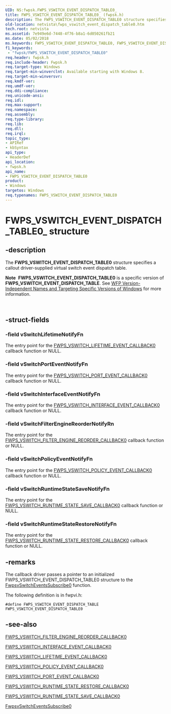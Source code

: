 ```yaml
---
UID: NS:fwpsk.FWPS_VSWITCH_EVENT_DISPATCH_TABLE0_
title: FWPS_VSWITCH_EVENT_DISPATCH_TABLE0_ (fwpsk.h)
description: The FWPS_VSWITCH_EVENT_DISPATCH_TABLE0 structure specifies a callout driver-supplied virtual switch event dispatch table.Note  FWPS_VSWITCH_EVENT_DISPATCH_TABLE0 is a specific version of FWPS_VSWITCH_EVENT_DISPATCH_TABLE.
old-location: netvista\fwps_vswitch_event_dispatch_table0.htm
tech.root: netvista
ms.assetid: 7e949e6d-7448-4f76-b8a1-6d050261fb21
ms.date: 05/02/2018
ms.keywords: FWPS_VSWITCH_EVENT_DISPATCH_TABLE0, FWPS_VSWITCH_EVENT_DISPATCH_TABLE0 structure [Network Drivers Starting with Windows Vista], FWPS_VSWITCH_EVENT_DISPATCH_TABLE0_, fwpsk/FWPS_VSWITCH_EVENT_DISPATCH_TABLE0, netvista.fwps_vswitch_event_dispatch_table0
f1_keywords:
 - "fwpsk/FWPS_VSWITCH_EVENT_DISPATCH_TABLE0"
req.header: fwpsk.h
req.include-header: Fwpsk.h
req.target-type: Windows
req.target-min-winverclnt: Available starting with Windows 8.
req.target-min-winversvr: 
req.kmdf-ver: 
req.umdf-ver: 
req.ddi-compliance: 
req.unicode-ansi: 
req.idl: 
req.max-support: 
req.namespace: 
req.assembly: 
req.type-library: 
req.lib: 
req.dll: 
req.irql: 
topic_type:
- APIRef
- kbSyntax
api_type:
- HeaderDef
api_location:
- fwpsk.h
api_name:
- FWPS_VSWITCH_EVENT_DISPATCH_TABLE0
product:
- Windows
targetos: Windows
req.typenames: FWPS_VSWITCH_EVENT_DISPATCH_TABLE0
---
```


# FWPS_VSWITCH_EVENT_DISPATCH_TABLE0_ structure


## -description


The <b>FWPS_VSWITCH_EVENT_DISPATCH_TABLE0</b> structure specifies a callout driver-supplied virtual switch event dispatch table.<div class="alert"><b>Note</b>  <b>FWPS_VSWITCH_EVENT_DISPATCH_TABLE0</b> is a specific version of <b>FWPS_VSWITCH_EVENT_DISPATCH_TABLE</b>. See <a href="https://docs.microsoft.com/windows/desktop/FWP/wfp-version-independent-names-and-targeting-specific-versions-of-windows">WFP Version-Independent Names and Targeting Specific Versions of Windows</a> for more information.</div>
<div> </div>



## -struct-fields




### -field vSwitchLifetimeNotifyFn

The entry point for the <a href="https://docs.microsoft.com/windows-hardware/drivers/ddi/fwpsk/nc-fwpsk-fwps_vswitch_lifetime_event_callback0">FWPS_VSWITCH_LIFETIME_EVENT_CALLBACK0</a> callback function or NULL.


### -field vSwitchPortEventNotifyFn

The entry point for the <a href="https://docs.microsoft.com/windows-hardware/drivers/ddi/fwpsk/nc-fwpsk-fwps_vswitch_port_event_callback0">FWPS_VSWITCH_PORT_EVENT_CALLBACK0</a> callback function or NULL.


### -field vSwitchInterfaceEventNotifyFn

The entry point for the <a href="https://docs.microsoft.com/windows-hardware/drivers/ddi/fwpsk/nc-fwpsk-fwps_vswitch_interface_event_callback0">FWPS_VSWITCH_INTERFACE_EVENT_CALLBACK0</a> callback function or NULL.


### -field vSwitchFilterEngineReorderNotifyRn

The entry point for the <a href="https://docs.microsoft.com/windows-hardware/drivers/ddi/fwpsk/nc-fwpsk-fwps_vswitch_filter_engine_reorder_callback0">FWPS_VSWITCH_FILTER_ENGINE_REORDER_CALLBACK0</a> callback function or NULL.


### -field vSwitchPolicyEventNotifyFn

The entry point for the <a href="https://docs.microsoft.com/windows-hardware/drivers/ddi/fwpsk/nc-fwpsk-fwps_vswitch_policy_event_callback0">FWPS_VSWITCH_POLICY_EVENT_CALLBACK0</a> callback function or NULL.


### -field vSwitchRuntimeStateSaveNotifyFn

The entry point for the <a href="https://docs.microsoft.com/windows-hardware/drivers/ddi/fwpsk/nc-fwpsk-fwps_vswitch_runtime_state_save_callback0">FWPS_VSWITCH_RUNTIME_STATE_SAVE_CALLBACK0</a> callback function or NULL.


### -field vSwitchRuntimeStateRestoreNotifyFn

The entry point for the <a href="https://docs.microsoft.com/windows-hardware/drivers/ddi/fwpsk/nc-fwpsk-fwps_vswitch_runtime_state_restore_callback0">FWPS_VSWITCH_RUNTIME_STATE_RESTORE_CALLBACK0</a> callback function or NULL.


## -remarks



The callback driver passes a pointer to an initialized  FWPS_VSWITCH_EVENT_DISPATCH_TABLE0  structure to the <a href="https://docs.microsoft.com/windows-hardware/drivers/ddi/fwpsk/nf-fwpsk-fwpsvswitcheventssubscribe0">FwpsvSwitchEventsSubscribe0</a> function.

The following definition is in fwpvi.h: 

`#define FWPS_VSWITCH_EVENT_DISPATCH_TABLE FWPS_VSWITCH_EVENT_DISPATCH_TABLE0`




## -see-also




<a href="https://docs.microsoft.com/windows-hardware/drivers/ddi/fwpsk/nc-fwpsk-fwps_vswitch_filter_engine_reorder_callback0">FWPS_VSWITCH_FILTER_ENGINE_REORDER_CALLBACK0</a>



<a href="https://docs.microsoft.com/windows-hardware/drivers/ddi/fwpsk/nc-fwpsk-fwps_vswitch_interface_event_callback0">FWPS_VSWITCH_INTERFACE_EVENT_CALLBACK0</a>



<a href="https://docs.microsoft.com/windows-hardware/drivers/ddi/fwpsk/nc-fwpsk-fwps_vswitch_lifetime_event_callback0">FWPS_VSWITCH_LIFETIME_EVENT_CALLBACK0</a>



<a href="https://docs.microsoft.com/windows-hardware/drivers/ddi/fwpsk/nc-fwpsk-fwps_vswitch_policy_event_callback0">FWPS_VSWITCH_POLICY_EVENT_CALLBACK0</a>



<a href="https://docs.microsoft.com/windows-hardware/drivers/ddi/fwpsk/nc-fwpsk-fwps_vswitch_port_event_callback0">FWPS_VSWITCH_PORT_EVENT_CALLBACK0</a>



<a href="https://docs.microsoft.com/windows-hardware/drivers/ddi/fwpsk/nc-fwpsk-fwps_vswitch_runtime_state_restore_callback0">FWPS_VSWITCH_RUNTIME_STATE_RESTORE_CALLBACK0</a>



<a href="https://docs.microsoft.com/windows-hardware/drivers/ddi/fwpsk/nc-fwpsk-fwps_vswitch_runtime_state_save_callback0">FWPS_VSWITCH_RUNTIME_STATE_SAVE_CALLBACK0</a>



<a href="https://docs.microsoft.com/windows-hardware/drivers/ddi/fwpsk/nf-fwpsk-fwpsvswitcheventssubscribe0">FwpsvSwitchEventsSubscribe0</a>
 

 

